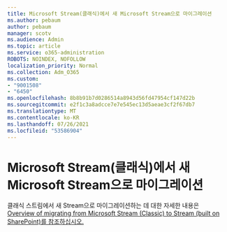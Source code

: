 ```yaml
---
title: Microsoft Stream(클래식)에서 새 Microsoft Stream으로 마이그레이션
ms.author: pebaum
author: pebaum
manager: scotv
ms.audience: Admin
ms.topic: article
ms.service: o365-administration
ROBOTS: NOINDEX, NOFOLLOW
localization_priority: Normal
ms.collection: Adm_O365
ms.custom:
- "9001508"
- "6450"
ms.openlocfilehash: 8b8b91b7d0286514a8943d56fd47954cf147d22b
ms.sourcegitcommit: e2f1c3a8adcce7e7e545ec13d5aeae3cf2f67db7
ms.translationtype: MT
ms.contentlocale: ko-KR
ms.lasthandoff: 07/26/2021
ms.locfileid: "53586904"
---
```

# <a name="migrate-from-microsoft-stream-classic-to-the-new-microsoft-stream"></a>Microsoft Stream(클래식)에서 새 Microsoft Stream으로 마이그레이션

클래식 스트림에서 새 Stream으로 마이그레이션하는 데 대한 자세한 내용은 [Overview of migrating from Microsoft Stream (Classic) to Stream (built on SharePoint)를 참조하십시오.](/stream/streamnew/stream-classic-to-new-migration-overview)